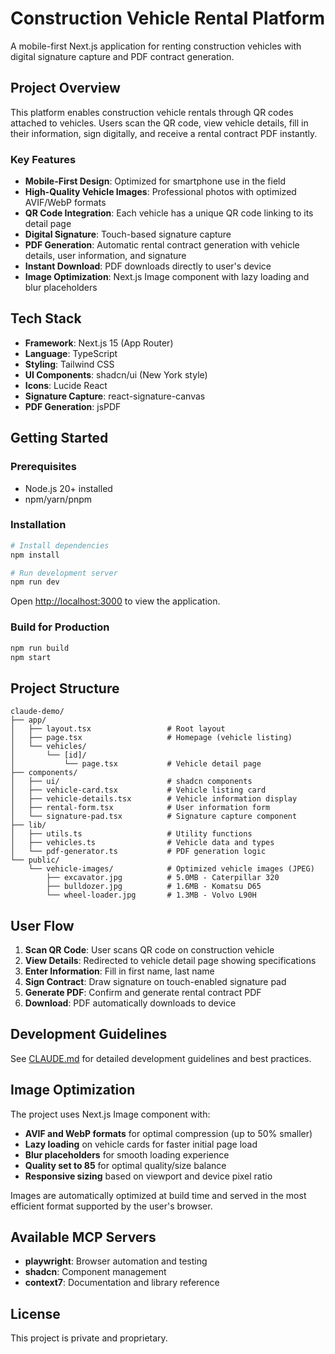 # Construction Vehicle Rental Platform

A mobile-first Next.js application for renting construction vehicles with digital signature capture and PDF contract generation.

## Project Overview

This platform enables construction vehicle rentals through QR codes attached to vehicles. Users scan the QR code, view vehicle details, fill in their information, sign digitally, and receive a rental contract PDF instantly.

### Key Features

- **Mobile-First Design**: Optimized for smartphone use in the field
- **High-Quality Vehicle Images**: Professional photos with optimized AVIF/WebP formats
- **QR Code Integration**: Each vehicle has a unique QR code linking to its detail page
- **Digital Signature**: Touch-based signature capture
- **PDF Generation**: Automatic rental contract generation with vehicle details, user information, and signature
- **Instant Download**: PDF downloads directly to user's device
- **Image Optimization**: Next.js Image component with lazy loading and blur placeholders

## Tech Stack

- **Framework**: Next.js 15 (App Router)
- **Language**: TypeScript
- **Styling**: Tailwind CSS
- **UI Components**: shadcn/ui (New York style)
- **Icons**: Lucide React
- **Signature Capture**: react-signature-canvas
- **PDF Generation**: jsPDF

## Getting Started

### Prerequisites

- Node.js 20+ installed
- npm/yarn/pnpm

### Installation

```bash
# Install dependencies
npm install

# Run development server
npm run dev
```

Open [http://localhost:3000](http://localhost:3000) to view the application.

### Build for Production

```bash
npm run build
npm start
```

## Project Structure

```
claude-demo/
├── app/
│   ├── layout.tsx                 # Root layout
│   ├── page.tsx                   # Homepage (vehicle listing)
│   └── vehicles/
│       └── [id]/
│           └── page.tsx           # Vehicle detail page
├── components/
│   ├── ui/                        # shadcn components
│   ├── vehicle-card.tsx           # Vehicle listing card
│   ├── vehicle-details.tsx        # Vehicle information display
│   ├── rental-form.tsx            # User information form
│   └── signature-pad.tsx          # Signature capture component
├── lib/
│   ├── utils.ts                   # Utility functions
│   ├── vehicles.ts                # Vehicle data and types
│   └── pdf-generator.ts           # PDF generation logic
└── public/
    └── vehicle-images/            # Optimized vehicle images (JPEG)
        ├── excavator.jpg          # 5.0MB - Caterpillar 320
        ├── bulldozer.jpg          # 1.6MB - Komatsu D65
        └── wheel-loader.jpg       # 1.3MB - Volvo L90H
```

## User Flow

1. **Scan QR Code**: User scans QR code on construction vehicle
2. **View Details**: Redirected to vehicle detail page showing specifications
3. **Enter Information**: Fill in first name, last name
4. **Sign Contract**: Draw signature on touch-enabled signature pad
5. **Generate PDF**: Confirm and generate rental contract PDF
6. **Download**: PDF automatically downloads to device

## Development Guidelines

See [CLAUDE.md](./CLAUDE.md) for detailed development guidelines and best practices.

## Image Optimization

The project uses Next.js Image component with:
- **AVIF and WebP formats** for optimal compression (up to 50% smaller)
- **Lazy loading** on vehicle cards for faster initial page load
- **Blur placeholders** for smooth loading experience
- **Quality set to 85** for optimal quality/size balance
- **Responsive sizing** based on viewport and device pixel ratio

Images are automatically optimized at build time and served in the most efficient format supported by the user's browser.

## Available MCP Servers

- **playwright**: Browser automation and testing
- **shadcn**: Component management
- **context7**: Documentation and library reference

## License

This project is private and proprietary.
